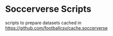 # Soccerverse Scripts

scripts to prepare datasets cached in <https://github.com/footballcsv/cache.soccerverse>


